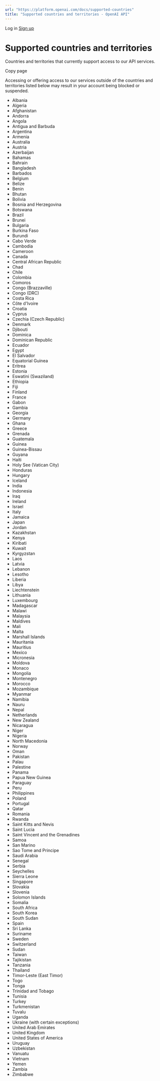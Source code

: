 ```yaml
---
url: "https://platform.openai.com/docs/supported-countries"
title: "Supported countries and territories - OpenAI API"
---
```


Log in [Sign up](https://platform.openai.com/signup)

# Supported countries and territories

Countries and territories that currently support access to our API services.

Copy page

Accessing or offering access to our services outside of the countries and territories listed below may result in your account being blocked or suspended.

- Albania
- Algeria
- Afghanistan
- Andorra
- Angola
- Antigua and Barbuda
- Argentina
- Armenia
- Australia
- Austria
- Azerbaijan
- Bahamas
- Bahrain
- Bangladesh
- Barbados
- Belgium
- Belize
- Benin
- Bhutan
- Bolivia
- Bosnia and Herzegovina
- Botswana
- Brazil
- Brunei
- Bulgaria
- Burkina Faso
- Burundi
- Cabo Verde
- Cambodia
- Cameroon
- Canada
- Central African Republic
- Chad
- Chile
- Colombia
- Comoros
- Congo (Brazzaville)
- Congo (DRC)
- Costa Rica
- Côte d'Ivoire
- Croatia
- Cyprus
- Czechia (Czech Republic)
- Denmark
- Djibouti
- Dominica
- Dominican Republic
- Ecuador
- Egypt
- El Salvador
- Equatorial Guinea
- Eritrea
- Estonia
- Eswatini (Swaziland)
- Ethiopia
- Fiji
- Finland
- France
- Gabon
- Gambia
- Georgia
- Germany
- Ghana
- Greece
- Grenada
- Guatemala
- Guinea
- Guinea-Bissau
- Guyana
- Haiti
- Holy See (Vatican City)
- Honduras
- Hungary
- Iceland
- India
- Indonesia
- Iraq
- Ireland
- Israel
- Italy
- Jamaica
- Japan
- Jordan
- Kazakhstan
- Kenya
- Kiribati
- Kuwait
- Kyrgyzstan
- Laos
- Latvia
- Lebanon
- Lesotho
- Liberia
- Libya
- Liechtenstein
- Lithuania
- Luxembourg
- Madagascar
- Malawi
- Malaysia
- Maldives
- Mali
- Malta
- Marshall Islands
- Mauritania
- Mauritius
- Mexico
- Micronesia
- Moldova
- Monaco
- Mongolia
- Montenegro
- Morocco
- Mozambique
- Myanmar
- Namibia
- Nauru
- Nepal
- Netherlands
- New Zealand
- Nicaragua
- Niger
- Nigeria
- North Macedonia
- Norway
- Oman
- Pakistan
- Palau
- Palestine
- Panama
- Papua New Guinea
- Paraguay
- Peru
- Philippines
- Poland
- Portugal
- Qatar
- Romania
- Rwanda
- Saint Kitts and Nevis
- Saint Lucia
- Saint Vincent and the Grenadines
- Samoa
- San Marino
- Sao Tome and Principe
- Saudi Arabia
- Senegal
- Serbia
- Seychelles
- Sierra Leone
- Singapore
- Slovakia
- Slovenia
- Solomon Islands
- Somalia
- South Africa
- South Korea
- South Sudan
- Spain
- Sri Lanka
- Suriname
- Sweden
- Switzerland
- Sudan
- Taiwan
- Tajikistan
- Tanzania
- Thailand
- Timor-Leste (East Timor)
- Togo
- Tonga
- Trinidad and Tobago
- Tunisia
- Turkey
- Turkmenistan
- Tuvalu
- Uganda
- Ukraine (with certain exceptions)
- United Arab Emirates
- United Kingdom
- United States of America
- Uruguay
- Uzbekistan
- Vanuatu
- Vietnam
- Yemen
- Zambia
- Zimbabwe